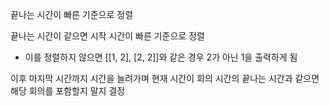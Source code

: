 끝나는 시간이 빠른 기준으로 정렬

끝나는 시간이 같으면 시작 시간이 빠른 기준으로 정렬

  - 이를 정렬하지 않으면 [[1, 2], [2, 2]]와 같은 경우 2가 아닌 1을 출력하게 됨

이후 마지막 시간까지 시간을 늘려가며 현재 시간이 회의 시간의 끝나는 시간과 같으면 해당 회의를 포함할지 말지 결정

